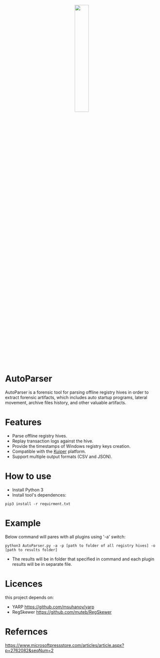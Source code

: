 
<p align="center">
<img src="https://github.com/mayHamad/AutoParser/assets/46843593/b7525828-cc54-43a6-9e4b-10055994f421" width=30% height=30% >
<p />

# AutoParser
AutoParser is a forensic tool for parsing offline registry hives in order to extract forensic artifacts, which includes auto startup programs, lateral movement, archive files history, and other valuable artifacts.

# Features
- Parse offline registry hives.
- Replay transaction logs against the hive.
- Provide the timestamps of Windows registry keys creation.
- Compatible with the [Kuiper](https://github.com/DFIRKuiper/Kuiper) platform.
- Support multiple output formats (CSV and JSON).

# How to use
- Install Python 3
- Install tool's dependences:
```
pip3 install -r requirment.txt
```
# Example
Below command will pares with all plugins using '-a' switch:
```
python3 AutoParser.py -a -p [path to folder of all registry hives] -o [path to results folder]
```
- The results will be in folder that specified in command and each plugin results will be in separate file.

# Licences
this project depends on:
- YARP https://github.com/msuhanov/yarp
- RegSkewer https://github.com/muteb/RegSkewer

# Refernces
https://www.microsoftpressstore.com/articles/article.aspx?p=2762082&seqNum=2
